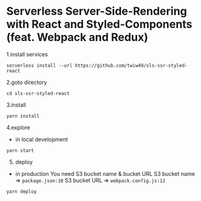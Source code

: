 # Serverless Server-Side-Rendering with React and Styled-Components (feat. Webpack and Redux)

1.install services

```
serverless install --url https://github.com/twiw49/sls-ssr-styled-react
```

2.goto directory

```
cd sls-ssr-styled-react
```

3.install

```
yarn install
```

4.explore

* in local development

```
yarn start
```

5.  deploy

* in production
  You need S3 bucket name & bucket URL
  S3 bucket name => `package.json:10`
  S3 bucket URL => `webpack.config.js:12`

```
yarn deploy
```
